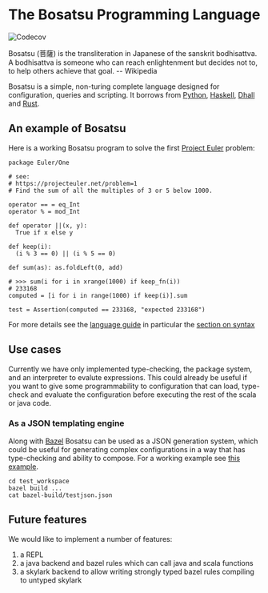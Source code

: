 # The Bosatsu Programming Language
![Codecov](https://img.shields.io/codecov/c/github/johnynek/bosatsu.svg?style=flat-square)

Bosatsu (菩薩) is the transliteration in Japanese of the sanskrit bodhisattva.
A bodhisattva is someone who can reach enlightenment but decides not to, to
help others achieve that goal.  -- Wikipedia

Bosatsu is a simple, non-turing complete language designed for configuration, queries and scripting. It
borrows from [Python](https://www.python.org/), [Haskell](https://www.haskell.org/),
[Dhall](https://hackage.haskell.org/package/dhall) and [Rust](https://www.rust-lang.org/en-US/).

## An example of Bosatsu
Here is a working Bosatsu program to solve the first [Project Euler](https://projecteuler.net/) problem:
```
package Euler/One

# see:
# https://projecteuler.net/problem=1
# Find the sum of all the multiples of 3 or 5 below 1000.

operator == = eq_Int
operator % = mod_Int

def operator ||(x, y):
  True if x else y

def keep(i):
  (i % 3 == 0) || (i % 5 == 0)

def sum(as): as.foldLeft(0, add)

# >>> sum(i for i in xrange(1000) if keep_fn(i))
# 233168
computed = [i for i in range(1000) if keep(i)].sum

test = Assertion(computed == 233168, "expected 233168")
```

For more details see the [language guide](docs/language_guide.md) in particular the [section on syntax](docs/language_guide.md#language-guide)

## Use cases

Currently we have only implemented type-checking, the package system, and an interpreter to evalute expressions. This could
already be useful if you want to give some programmability to configuration that can load, type-check and evaluate the configuration
before executing the rest of the scala or java code.

### As a JSON templating engine

Along with [Bazel](https://github.com/bazelbuild/bazel/) Bosatsu can be used as a JSON generation
system, which could be useful for generating complex configurations in a way that has type-checking
and ability to compose. For a working example see [this example](test_workspace/).
```
cd test_workspace
bazel build ...
cat bazel-build/testjson.json
```

## Future features

We would like to implement a number of features:

1. a REPL
2. a java backend and bazel rules which can call java and scala functions
3. a skylark backend to allow writing strongly typed bazel rules compiling to untyped skylark
